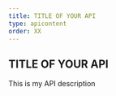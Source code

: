 ```yaml
---
title: TITLE OF YOUR API
type: apicontent
order: XX
---
```


## TITLE OF YOUR API

This is my API description
